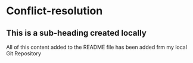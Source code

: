 # Conflict-resolution

## This is a sub-heading created locally

All of this content added to the README file has been added frm my local Git Repository